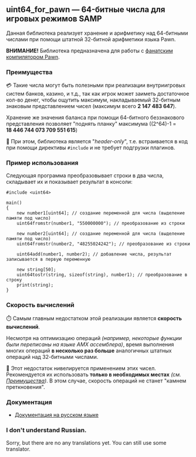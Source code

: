## uint64_for_pawn — 64-битные числа для игровых режимов SAMP
Данная библиотека реализует хранение и арифметику над 64-битными числами при помощи штатной 32-битной арифметики языка Pawn.

**ВНИМАНИЕ!** Библиотека предназначена для работы с [фанатским компилятором Pawn](https://github.com/pawn-lang/compiler).

### Преимущества
💳 Такие числа могут быть полезными при реализации внутриигровых систем банков, казино, и т.д., так как игрок может заиметь
достаточное кол-во денег, чтобы ощутить максимум, накладываемый 32-битным знаковым представлением чисел
(максимум всего **2 147 483 647**).

Хранение же значения баланса при помощи 64-битного беззнакового представления
позволяет "поднять планку" максимума ((2^64)-1 = **18 446 744 073 709 551 615**)

🧰 При этом, библиотека является "*header-only*", т.е. встраивается в код при помощи директивы <code>#include</code>
и не требует подгрузки плагинов.

### Пример использования
Следующая программа преобразовывает строки в два числа, складывает их и показывает результат в консоли:
```pawn
#include <uint64>

main()
{
    new number1[uint64]; // создание переменной для числа (выделение памяти под число)
    uint64fromstr(number1, "550000000"); // преобразование из строки
    
    new number2[uint64]; // создание переменной для числа (выделение памяти под число)
    uint64fromstr(number2, "48255024242"); // преобразование из строки
    
    uint64add(number1, number2); // добавление числа, результат записывается в первую переменную
    
    new string[50];
    uint64tostr(string, sizeof(string), number1); // преобразование в строку
    print(string);
}
```

### Скорость вычислений
⏱️ Самым главным недостатком этой реализации является **скорость вычислений**.

Несмотря на оптимизацию операций *(например, некоторые функции были переписаны на языке AMX ассемблера)*,
время выполнения многих операций **в несколько раз больше** аналогичных штатных операций над 32-битными числами.

🚨 Этот недостаток нивелируется применением этих чисел. Рекомендуется их использовать **только в необходимых местах** *(см. [Преимущества](#Преимущества))*.
В этом случае, скорость операций не станет "камнем преткновения".

### Документация
* [Документация на русском языке](docs-ru/Main.md)

### I don't understand Russian.
Sorry, but there are no any translations yet. You can still use some translator.
